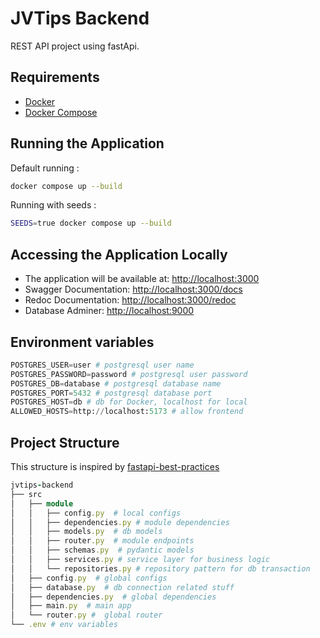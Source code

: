 # JVTips Backend

REST API project using fastApi.

## Requirements
- [Docker](https://docs.docker.com/engine/install/)
- [Docker Compose](https://docs.docker.com/compose/install/)

## Running the Application

Default running :
```bash
docker compose up --build
```

Running with seeds :
```bash
SEEDS=true docker compose up --build
```

## Accessing the Application Locally

- The application will be available at: [http://localhost:3000](http://localhost:3000)
- Swagger Documentation: [http://localhost:3000/docs](http://localhost:3000/docs)
- Redoc Documentation: [http://localhost:3000/redoc](http://localhost:3000/redoc)
- Database Adminer: [http://localhost:9000](http://localhost:9000)

## Environment variables

```python
POSTGRES_USER=user # postgresql user name
POSTGRES_PASSWORD=password # postgresql user password
POSTGRES_DB=database # postgresql database name
POSTGRES_PORT=5432 # postgresql database port
POSTGRES_HOST=db # db for Docker, localhost for local
ALLOWED_HOSTS=http://localhost:5173 # allow frontend
```

## Project Structure

This structure is inspired by [fastapi-best-practices](https://github.com/zhanymkanov/fastapi-best-practices)

```ruby
jvtips-backend
├── src
│   ├── module
│   │   ├── config.py  # local configs
│   │   ├── dependencies.py # module dependencies
│   │   ├── models.py  # db models
│   │   ├── router.py  # module endpoints
│   │   ├── schemas.py  # pydantic models
│   │   ├── services.py # service layer for business logic
│   │   └── repositories.py # repository pattern for db transaction
│   ├── config.py  # global configs
│   ├── database.py  # db connection related stuff
│   ├── dependencies.py  # global dependencies
│   ├── main.py  # main app
│   └── router.py #  global router
└── .env # env variables
```
